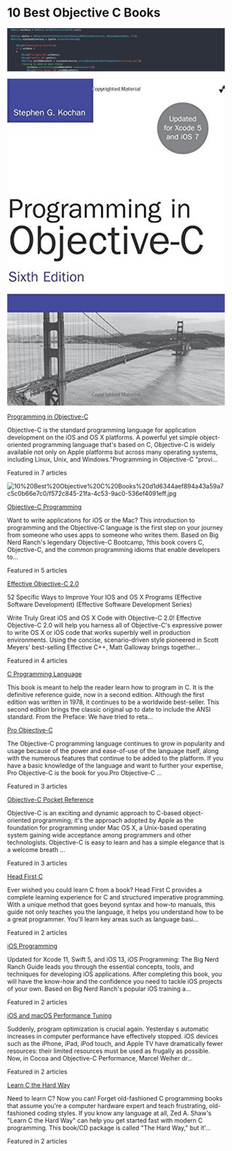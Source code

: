 # 10 Best Objective C Books

![10%20Best%20Objective%20C%20Books%20d1d6344aef894a43a59a7c5c0b66e7c0/best-objective-c-books.jpg](10%20Best%20Objective%20C%20Books%20d1d6344aef894a43a59a7c5c0b66e7c0/best-objective-c-books.jpg)

![10%20Best%20Objective%20C%20Books%20d1d6344aef894a43a59a7c5c0b66e7c0/23d6c6ef-24c8-4b8a-9aa4-7e9d47263d35.jpg](10%20Best%20Objective%20C%20Books%20d1d6344aef894a43a59a7c5c0b66e7c0/23d6c6ef-24c8-4b8a-9aa4-7e9d47263d35.jpg)

[Programming in Objective-C](https://www.amazon.com/dp/0321967607?tag=readthistwice-20&linkCode=ogi&th=1&psc=1)

Objective-C is the standard programming language for application development on the iOS and OS X platforms. A powerful yet simple object-oriented programming language that's based on C, Objective-C is widely available not only on Apple platforms but across many operating systems, including Linux, Unix, and Windows."Programming in Objective-C "provi...

Featured in 7 articles

![10%20Best%20Objective%20C%20Books%20d1d6344aef894a43a59a7c5c0b66e7c0/f572c845-21fa-4c53-9ac0-536ef4091eff.jpg](10%20Best%20Objective%20C%20Books%20d1d6344aef894a43a59a7c5c0b66e7c0/f572c845-21fa-4c53-9ac0-536ef4091eff.jpg)

[Objective-C Programming](https://www.amazon.com/dp/032194206X?tag=readthistwice-20&linkCode=ogi&th=1&psc=1)

Want to write applications for iOS or the Mac? This introduction to programming and the Objective-C language is the first step on your journey from someone who uses apps to someone who writes them. Based on Big Nerd Ranch's legendary Objective-C Bootcamp, ?this book covers C, Objective-C, and the common programming idioms that enable developers to...

Featured in 5 articles

[Effective Objective-C 2.0](https://www.amazon.com/dp/0321917014?tag=readthistwice-20&linkCode=ogi&th=1&psc=1)

52 Specific Ways to Improve Your IOS and OS X Programs (Effective Software Development) (Effective Software Development Series)

Write Truly Great iOS and OS X Code with Objective-C 2.0! Effective Objective-C 2.0 will help you harness all of Objective-C's expressive power to write OS X or iOS code that works superbly well in production environments. Using the concise, scenario-driven style pioneered in Scott Meyers' best-selling Effective C++, Matt Galloway brings together...

Featured in 4 articles

[C Programming Language](https://www.amazon.com/dp/0131103628?tag=readthistwice-20&linkCode=ogi&th=1&psc=1)

This book is meant to help the reader learn how to program in C. It is the definitive reference guide, now in a second edition. Although the first edition was written in 1978, it continues to be a worldwide best-seller. This second edition brings the classic original up to date to include the ANSI standard. From the Preface: We have tried to reta...

[Pro Objective-C](https://www.amazon.com/dp/143025050X?tag=readthistwice-20&linkCode=ogi&th=1&psc=1)

The Objective-C programming language continues to grow in popularity and usage because of the power and ease-of-use of the language itself, along with the numerous features that continue to be added to the platform. If you have a basic knowledge of the language and want to further your expertise, Pro Objective-C is the book for you.Pro Objective-C ...

Featured in 3 articles

[Objective-C Pocket Reference](https://www.amazon.com/dp/0596004230?tag=readthistwice-20&linkCode=ogi&th=1&psc=1)

Objective-C is an exciting and dynamic approach to C-based object-oriented programming; it's the approach adopted by Apple as the foundation for programming under Mac OS X, a Unix-based operating system gaining wide acceptance among programmers and other technologists. Objective-C is easy to learn and has a simple elegance that is a welcome breath ...

Featured in 3 articles

[Head First C](https://www.amazon.com/dp/1449399916?tag=readthistwice-20&linkCode=ogi&th=1&psc=1)

Ever wished you could learn C from a book? Head First C provides a complete learning experience for C and structured imperative programming. With a unique method that goes beyond syntax and how-to manuals, this guide not only teaches you the language, it helps you understand how to be a great programmer. You'll learn key areas such as language basi...

Featured in 2 articles

[iOS Programming](https://www.amazon.com/dp/0135264022?tag=readthistwice-20&linkCode=ogi&th=1&psc=1)

Updated for Xcode 11, Swift 5, and iOS 13, iOS Programming: The Big Nerd Ranch Guide leads you through the essential concepts, tools, and techniques for developing iOS applications. After completing this book, you will have the know-how and the confidence you need to tackle iOS projects of your own. Based on Big Nerd Ranch's popular iOS training a...

Featured in 2 articles

[iOS and macOS Performance Tuning](https://www.amazon.com/dp/0321842847?tag=readthistwice-20&linkCode=ogi&th=1&psc=1)

Suddenly, program optimization is crucial again. Yesterday s automatic increases in computer performance have effectively stopped. iOS devices such as the iPhone, iPad, iPod touch, and Apple TV have dramatically fewer resources: their limited resources must be used as frugally as possible. Now, in Cocoa and Objective-C Performance, Marcel Weiher dr...

Featured in 2 articles

[Learn C the Hard Way](https://www.amazon.com/dp/0321884922?tag=readthistwice-20&linkCode=ogi&th=1&psc=1)

Need to learn C? Now you can! Forget old-fashioned C programming books that assume you're a computer hardware expert and teach frustrating, old-fashioned coding styles. If you know any language at all, Zed A. Shaw's "Learn C the Hard Way" can help you get started fast with modern C programming. This book/CD package is called "The Hard Way," but it'...

Featured in 2 articles